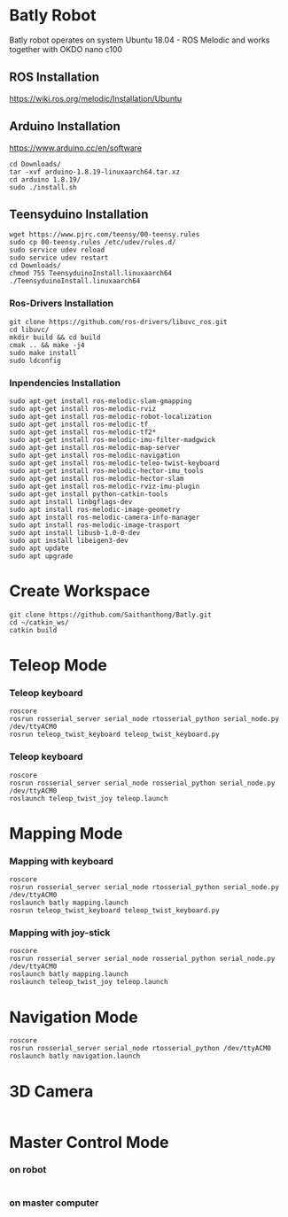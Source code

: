 # Batly Robot
Batly robot operates on system Ubuntu 18.04 - ROS Melodic and works together with OKDO nano c100 


## ROS Installation 
https://wiki.ros.org/melodic/Installation/Ubuntu


## Arduino Installation 
https://www.arduino.cc/en/software

```
cd Downloads/
tar -xvf arduino-1.8.19-linuxaarch64.tar.xz
cd arduino 1.8.19/
sudo ./install.sh
```
## Teensyduino Installation
```
wget https://www.pjrc.com/teensy/00-teensy.rules
sudo cp 00-teensy.rules /etc/udev/rules.d/
sudo service udev reload
sudo service udev restart
cd Downloads/
chmod 755 TeensyduinoInstall.linuxaarch64
./TeensyduinoInstall.linuxaarch64
```
### Ros-Drivers Installation
```
git clone https://github.com/ros-drivers/libuvc_ros.git
cd libuvc/
mkdir build && cd build
cmak .. && make -j4
sudo make install
sudo ldconfig
```
### Inpendencies Installation
```
sudo apt-get install ros-melodic-slam-gmapping 
sudo apt-get install ros-melodic-rviz
sudo apt-get install ros-melodic-robot-localization
sudo apt-get install ros-melodic-tf
sudo apt-get install ros-melodic-tf2*
sudo apt-get install ros-melodic-imu-filter-madgwick
sudo apt-get install ros-melodic-map-server
sudo apt-get install ros-melodic-navigation
sudo apt-get install ros-melodic-teleo-twist-keyboard
sudo apt-get install ros-melodic-hector-imu_tools
sudo apt-get install ros-melodic-hector-slam
sudo apt-get install ros-melodic-rviz-imu-plugin
sudo apt-get install python-catkin-tools
sudo apt install linbgflags-dev
sudo apt install ros-melodic-image-geometry
sudo apt install ros-melodic-camera-info-manager
sudo apt install ros-melodic-image-trasport 
sudo apt install libusb-1.0-0-dev
sudo apt install libeigen3-dev
sudo apt update
sudo apt upgrade
```
# Create Workspace
```
git clone https://github.com/Saithanthong/Batly.git
cd ~/catkin_ws/
catkin build
```
# Teleop Mode
### Teleop keyboard
```
roscore
rosrun rosserial_server serial_node rtosserial_python serial_node.py /dev/ttyACM0
rosrun teleop_twist_keyboard teleop_twist_keyboard.py
```
### Teleop keyboard
```
roscore
rosrun rosserial_server serial_node rosserial_python serial_node.py /dev/ttyACM0
roslaunch teleop_twist_joy teleop.launch
```
# Mapping Mode
### Mapping with keyboard
```
roscore
rosrun rosserial_server serial_node rtosserial_python serial_node.py /dev/ttyACM0
roslaunch batly mapping.launch
rosrun teleop_twist_keyboard teleop_twist_keyboard.py
```
### Mapping with joy-stick
```
roscore
rosrun rosserial_server serial_node rosserial_python serial_node.py /dev/ttyACM0
roslaunch batly mapping.launch
roslaunch teleop_twist_joy teleop.launch
```

# Navigation Mode
```
roscore
rosrun rosserial_server serial_node rtosserial_python /dev/ttyACM0
roslaunch batly navigation.launch
```
# 3D Camera
```

```





# Master Control Mode
### on robot
```

```
### on master computer
```

```
